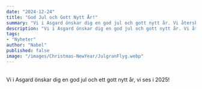```yaml
---
date: "2024-12-24"
title: "God Jul och Gott Nytt År!"
summary: "Vi i Asgard önskar dig en god jul och gott nytt år. Vi återskapade julgran-flygningen ovanför Microtech."
description: "Vi i Asgard önskar dig en god jul och gott nytt år. Vi återskapade julgran-flygningen ovanför Microtech."
tags:
- "Nyheter"
author: "Nabel"
published: false
image: "/images/Christmas-NewYear/JulgranFlyg.webp"
---
```

<br>
Vi i Asgard önskar dig en god jul och ett gott nytt år, vi ses i 2025!
